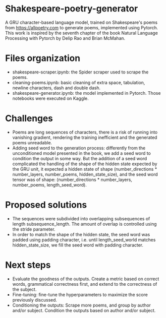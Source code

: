 # Shakespeare-poetry-generator

A GRU character-based language model, trained on Shakespeare's poems from https://allpoetry.com to generate poems, implemented using Pytorch. 
This work is inspired by the seventh chapter of the book Natural Language Processing with Pytorch by Delip Rao and Brian McMahan.

# Files organization
* shakespeare-scraper.ipynb: the Spider scraper used to scrape the poems.
* cleaning-poems.ipynb: basic cleaning of extra space, tabulation, newline characters, dash and double dash.
* shakespeare-generator.ipynb: the model implemented in Pytorch.
Those notebooks were executed on Kaggle.

# Challenges
* Poems are long sequences of characters, there is a risk of running into vanishing gradient, rendering the training inefficient and the generated poems unreadable.
* Adding seed word to the generation process: differently from the unconditioned model presented in the book, we add a seed word to condition the output in some way. But the addition of a seed word complicated the handling of the shape of the hidden state expected by the GRU unit, it expected a hidden state of shape (number_directions * number_layers, number_poems, hidden_state_size), and the seed word tensor was of shape: (number_directions * number_layers, number_poems, length_seed_word).

# Proposed solutions
* The sequences were subdivided into overlapping subsequences of length subsequence_length. The amount of overlap is controlled using the stride parameter.
* In order to match the shape of the hidden state, the seed word was padded using padding character, i.e. until length_seed_world matches hidden_state_size, we fill the seed word with padding character.

# Next steps
* Evaluate the goodness of the outputs. Create a metric based on correct words, grammatical correctness first, and extend to the correctness of the subject.
* Fine-tuning: fine-tune the hyperparameters to maximize the score previously discussed.
* Conditioning the outputs: Scrape more poems, and group by author and/or subject. Condition the outputs based on author and/or subject.
